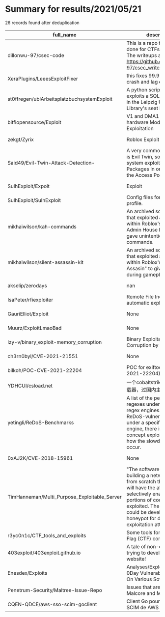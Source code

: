 
# Summary for results/2021/05/21
    
26 records found after deduplication

| full_name | description | html_url | matched_list | matched_count | pushed_at | size | stargazers_count | language | forks_count |
|----------------------------------------------|------------------------------------------------------------------------------------------------------------------------------------------------------------------------------------------------------------------------------------------------------------------|-----------------------------------------------------------------|----------------------|-----------------|---------------------------|--------|--------------------|------------|---------------|
| dillonwu-97/csec-code | This is a repo for the coding done for CTFs / exploits. The writeups are here: https://github.com/dillonwu-97/csec_writeups | https://github.com/dillonwu-97/csec-code | ['exploit'] | 1 | 2021-05-21 20:09:34+00:00 | 1059 | 0 | Python | 0 |
| XeraPlugins/LeeesExploitFixer | this fixes 99.99% of major crash and lag exploits. | https://github.com/XeraPlugins/LeeesExploitFixer | ['exploit'] | 1 | 2021-05-21 09:33:46+00:00 | 159 | 2 | Java | 1 |
| st0ffregen/ublArbeitsplatzbuchsystemExploit | A python script which exploits a SQLi vulnerability in the Leipzig University Library's seat book system. | https://github.com/st0ffregen/ublArbeitsplatzbuchsystemExploit | ['exploit'] | 1 | 2021-05-21 19:28:04+00:00 | 2 | 0 | Python | 0 |
| bitfiopensource/Exploit | V1 and DMA1 (Pre-hardware Modification) Exploitation | https://github.com/bitfiopensource/Exploit | ['exploit'] | 1 | 2021-05-21 18:31:13+00:00 | 0 | 0 | | 0 |
| zekgt/Zyrix | Roblox Exploit | https://github.com/zekgt/Zyrix | ['exploit'] | 1 | 2021-05-21 17:55:45+00:00 | 10899 | 0 | C# | 0 |
| Said49/Evil-Twin-Attack-Detection- | A very common Wi-Fi attack is Evil Twin, so our detection system exploit Scapy library Packages in order to extract the Access Point's features. | https://github.com/Said49/Evil-Twin-Attack-Detection- | ['exploit'] | 1 | 2021-05-21 12:39:42+00:00 | 5 | 0 | | 0 |
| SulhExploit/Expoit | Exploit | https://github.com/SulhExploit/Expoit | ['exploit'] | 1 | 2021-05-21 12:19:05+00:00 | 0 | 0 | | 0 |
| SulhExploit/SulhExploit | Config files for my GitHub profile. | https://github.com/SulhExploit/SulhExploit | ['exploit'] | 1 | 2021-05-21 12:09:12+00:00 | 0 | 0 | | 0 |
| mikhaiwilson/kah-commands | An archived script (2018) that exploited a vulnerability within Roblox's "Kohls Admin House NBC" that gave unintentional admin commands. | https://github.com/mikhaiwilson/kah-commands | ['exploit'] | 1 | 2021-05-21 12:07:28+00:00 | 3 | 0 | Lua | 0 |
| mikhaiwilson/silent-assassin-kit | An archived script (2018) that exploited a vulnerability within Roblox's "Silent Assasin" to give advantages during gameplay. | https://github.com/mikhaiwilson/silent-assassin-kit | ['exploit'] | 1 | 2021-05-21 11:56:53+00:00 | 2 | 0 | Lua | 0 |
| akselip/zerodays | nan | https://github.com/akselip/zerodays | ['zeroday'] | 1 | 2021-05-21 11:11:00+00:00 | 176 | 0 | nan | 0 |
| IsaPeter/rfiexploiter | Remote File Inclusion automatic exploiter | https://github.com/IsaPeter/rfiexploiter | ['exploit'] | 1 | 2021-05-21 11:27:44+00:00 | 14 | 0 | Python | 0 |
| GauriElliot/Exploit | None | https://github.com/GauriElliot/Exploit | ['exploit'] | 1 | 2021-05-21 07:55:58+00:00 | 0 | 0 | | 0 |
| Muurz/ExploitLmaoBad | None | https://github.com/Muurz/ExploitLmaoBad | ['exploit'] | 1 | 2021-05-21 07:07:00+00:00 | 1 | 0 | | 0 |
| lzy-v/binary_exploit-memory_corruption | Binary Exploitation / Memory Corruption by LiveOverflow | https://github.com/lzy-v/binary_exploit-memory_corruption | ['exploit'] | 1 | 2021-05-21 06:31:45+00:00 | 0 | 0 | | 0 |
| ch3rn0byl/CVE-2021-21551 | None | https://github.com/ch3rn0byl/CVE-2021-21551 | ['cve-2'] | 1 | 2021-05-21 03:24:25+00:00 | 99 | 6 | C++ | 1 |
| bilkoh/POC-CVE-2021-22204 | POC for exiftool vuln (CVE-2021-22204). | https://github.com/bilkoh/POC-CVE-2021-22204 | ['cve poc', 'cve-2'] | 2 | 2021-05-21 00:17:10+00:00 | 1 | 1 | Perl | 0 |
| YDHCUI/csload.net | 一个cobaltstrike shellcode加载器，过国内主流杀软 | https://github.com/YDHCUI/csload.net | ['shellcode'] | 1 | 2021-05-21 02:36:03+00:00 | 37 | 86 | C# | 8 |
| yetingli/ReDoS-Benchmarks | A list of the performance of regexes under different regex engines. For each ReDoS-vulnerable regex under a specific regex engine, there is a proof-of-concept exploit, showing how the slowdown may occur. | https://github.com/yetingli/ReDoS-Benchmarks | ['exploit'] | 1 | 2021-05-21 11:21:54+00:00 | 1520 | 0 | Python | 0 |
| 0xAJ2K/CVE-2018-15961 | None | https://github.com/0xAJ2K/CVE-2018-15961 | ['cve-2'] | 1 | 2021-05-21 23:46:28+00:00 | 4 | 0 | Python | 0 |
| TimHanneman/Multi_Purpose_Exploitable_Server | "The software will be building a network server from scratch that at startup will have the ability to selectively enable insecure portions of code that can be exploited. The software could be developed as a honeypot for detection of exploitation attempts w | https://github.com/TimHanneman/Multi_Purpose_Exploitable_Server | ['exploit'] | 1 | 2021-05-21 17:02:50+00:00 | 998 | 0 | Python | 0 |
| r3yc0n1c/CTF_tools_and_exploits | Some tools for Capture The Flag (CTF) competitions | https://github.com/r3yc0n1c/CTF_tools_and_exploits | ['exploit'] | 1 | 2021-05-21 14:58:08+00:00 | 12 | 0 | Shell | 1 |
| 403exploit/403exploit.github.io | A tale of non-developer guy trying to develop a simple website! | https://github.com/403exploit/403exploit.github.io | ['exploit'] | 1 | 2021-05-21 11:18:58+00:00 | 3061 | 0 | HTML | 0 |
| Enesdex/Exploits | Analyses/Exploits Of The 0Day Vulnerabilities I Found On Various Softwares | https://github.com/Enesdex/Exploits | ['0day', 'exploit'] | 2 | 2021-05-21 02:29:48+00:00 | 39 | 8 | Python | 1 |
| Penetrum-Security/Maltree-Issue-Repo | Issues that are presented to Malcore and Malnet | https://github.com/Penetrum-Security/Maltree-Issue-Repo | ['shellcode'] | 1 | 2021-05-21 04:44:52+00:00 | 32 | 3 | | 2 |
| CQEN-QDCE/aws-sso-scim-goclient | Client Go pour exploiter l'API SCIM de AWS SSO | https://github.com/CQEN-QDCE/aws-sso-scim-goclient | ['exploit'] | 1 | 2021-05-21 20:37:24+00:00 | 31 | 0 | Go | 0 |
